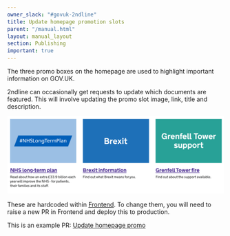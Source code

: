 ```yaml
---
owner_slack: "#govuk-2ndline"
title: Update homepage promotion slots
parent: "/manual.html"
layout: manual_layout
section: Publishing
important: true
---
```


The three promo boxes on the homepage are used to highlight important information on GOV.UK.

2ndline can occasionally get requests to update which documents are featured. This will involve updating the promo slot image, link, title and description.

![](images/promo-boxes.png)

These are hardcoded within [Frontend](https://github.com/alphagov/frontend). To change them, you will need to raise a new PR in Frontend and deploy this to production.

This is an example PR: [Update homepage promo](https://github.com/alphagov/frontend/pull/1689/files)
